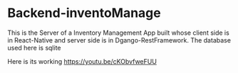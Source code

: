 # Backend-inventoManage
This is the Server of a Inventory Management App built whose client side is in React-Native and server side is in Dgango-RestFramework.
The database used here is sqlite


Here is its working 
https://youtu.be/cKObvfweFUU
